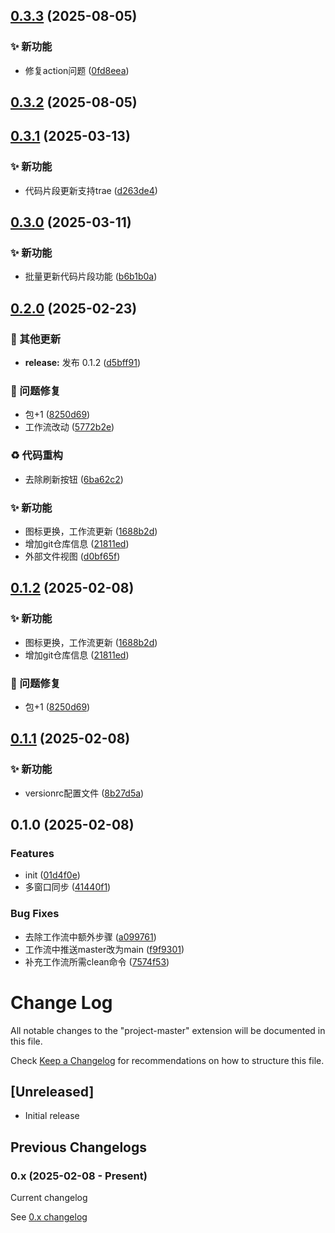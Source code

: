
## [0.3.3](https://github.com/Arktomson/project-master/compare/v0.3.2...v0.3.3) (2025-08-05)


### ✨ 新功能

* 修复action问题 ([0fd8eea](https://github.com/Arktomson/project-master/commit/0fd8eea42f31c2144be69ee79217d4108a52a1d3))

## [0.3.2](https://github.com/Arktomson/project-master/compare/v0.3.1...v0.3.2) (2025-08-05)

## [0.3.1](https://github.com/Arktomson/project-master/compare/v0.3.0...v0.3.1) (2025-03-13)


### ✨ 新功能

* 代码片段更新支持trae ([d263de4](https://github.com/Arktomson/project-master/commit/d263de442d8ed598a2f57d0d28a7edcb39b60f51))

## [0.3.0](https://github.com/Arktomson/project-master/compare/v0.2.0...v0.3.0) (2025-03-11)


### ✨ 新功能

* 批量更新代码片段功能 ([b6b1b0a](https://github.com/Arktomson/project-master/commit/b6b1b0ad4a423919211ce82b876bde3b15902d42))

## [0.2.0](https://github.com/Arktomson/project-master/compare/v0.1.1...v0.2.0) (2025-02-23)


### 🔧 其他更新

* **release:** 发布 0.1.2 ([d5bff91](https://github.com/Arktomson/project-master/commit/d5bff91c55b18431b90dd8540f8137a9223dc601))


### 🐛 问题修复

* 包+1 ([8250d69](https://github.com/Arktomson/project-master/commit/8250d690ac19a8c88ab57474a30cb0c184528c9a))
* 工作流改动 ([5772b2e](https://github.com/Arktomson/project-master/commit/5772b2e38876f814fd044f6ced95fb10aa17c65d))


### ♻️ 代码重构

* 去除刷新按钮 ([6ba62c2](https://github.com/Arktomson/project-master/commit/6ba62c218d32c916d9b0477a8e7c390835d19322))


### ✨ 新功能

* 图标更换，工作流更新 ([1688b2d](https://github.com/Arktomson/project-master/commit/1688b2dff0d873cad0225b4fc6f8a4b51097f9ce))
* 增加git仓库信息 ([21811ed](https://github.com/Arktomson/project-master/commit/21811ed7f383bc59967ef4e29ab53947fec0d702))
* 外部文件视图 ([d0bf65f](https://github.com/Arktomson/project-master/commit/d0bf65f3f21e3b756cc9299b238c6ef8b96f960f))

## [0.1.2](https://github.com/Arktomson/project-master/compare/v0.1.1...v0.1.2) (2025-02-08)


### ✨ 新功能

* 图标更换，工作流更新 ([1688b2d](https://github.com/Arktomson/project-master/commit/1688b2dff0d873cad0225b4fc6f8a4b51097f9ce))
* 增加git仓库信息 ([21811ed](https://github.com/Arktomson/project-master/commit/21811ed7f383bc59967ef4e29ab53947fec0d702))


### 🐛 问题修复

* 包+1 ([8250d69](https://github.com/Arktomson/project-master/commit/8250d690ac19a8c88ab57474a30cb0c184528c9a))

## [0.1.1](https://github.com/Arktomson/project-master/compare/v0.1.0...v0.1.1) (2025-02-08)


### ✨ 新功能

* versionrc配置文件 ([8b27d5a](https://github.com/Arktomson/project-master/commit/8b27d5acff9adff9414dcfb05454b0fc9da343cf))

## 0.1.0 (2025-02-08)


### Features

* init ([01d4f0e](https://github.com/Arktomson/project-master/commit/01d4f0e9a489c23141e0c23fc5de40a041ba2ed9))
* 多窗口同步 ([41440f1](https://github.com/Arktomson/project-master/commit/41440f1407ee4c6b1cb195af86aa2f34c8951ef1))


### Bug Fixes

* 去除工作流中额外步骤 ([a099761](https://github.com/Arktomson/project-master/commit/a099761451e51ecb038170b80c73499408c1aa48))
* 工作流中推送master改为main ([f9f9301](https://github.com/Arktomson/project-master/commit/f9f93011463467799ceb5778b9e8dcaa48284326))
* 补充工作流所需clean命令 ([7574f53](https://github.com/Arktomson/project-master/commit/7574f5320491d2e5e14fdfe14076dbcc192a91b7))

# Change Log

All notable changes to the "project-master" extension will be documented in this file.

Check [Keep a Changelog](http://keepachangelog.com/) for recommendations on how to structure this file.

## [Unreleased]

- Initial release
















## Previous Changelogs

### 0.x (2025-02-08 - Present)
Current changelog

See [0.x changelog](changelogs/CHANGELOG-0.0.md)


